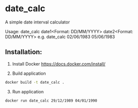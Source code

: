 # date_calc

A simple date interval calculator

Usage: date_calc date1<Format: DD/MM/YYYY> date2<Format: DD/MM/YYYY>
e.g. date_calc 02/06/1983 05/06/1983

## Installation:
1. Install Docker
https://docs.docker.com/install/

2. Build application
```bash
docker build -t date_calc .
```

3. Run application
```bash
docker run date_calc 29/12/1989 04/01/1990
```